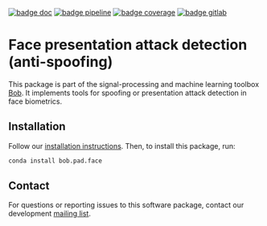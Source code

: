 [![badge doc](https://img.shields.io/badge/docs-v5.0.2-orange.svg)](https://www.idiap.ch/software/bob/docs/bob/bob.pad.face/v5.0.2/sphinx/index.html)
[![badge pipeline](https://gitlab.idiap.ch/bob/bob.pad.face/badges/v5.0.2/pipeline.svg)](https://gitlab.idiap.ch/bob/bob.pad.face/commits/v5.0.2)
[![badge coverage](https://gitlab.idiap.ch/bob/bob.pad.face/badges/v5.0.2/coverage.svg)](https://www.idiap.ch/software/bob/docs/bob/bob.pad.face/v5.0.2/coverage/)
[![badge gitlab](https://img.shields.io/badge/gitlab-project-0000c0.svg)](https://gitlab.idiap.ch/bob/bob.pad.face)

# Face presentation attack detection (anti-spoofing)

This package is part of the signal-processing and machine learning toolbox
[Bob](https://www.idiap.ch/software/bob). It implements tools for spoofing or
presentation attack detection in face biometrics.

## Installation

Follow our
[installation instructions](https://www.idiap.ch/software/bob/install). Then,
to install this package, run:

``` sh
conda install bob.pad.face
```

## Contact

For questions or reporting issues to this software package, contact our
development [mailing list](https://www.idiap.ch/software/bob/discuss).
